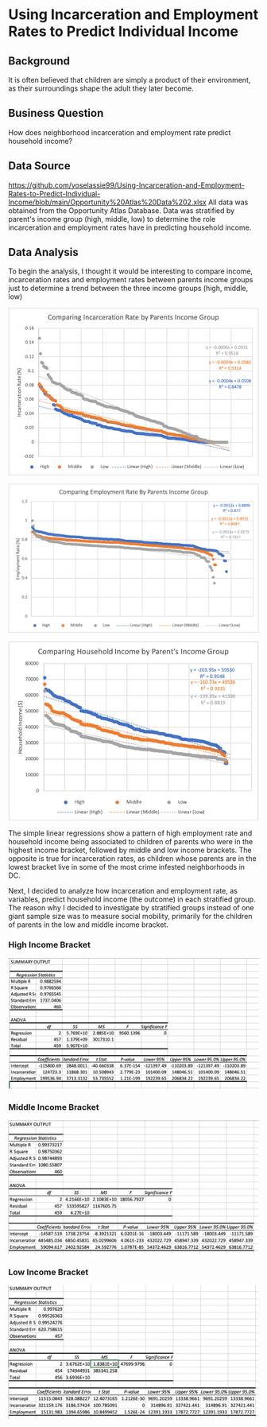 # Using Incarceration and Employment Rates to Predict Individual Income

## Background
It is often believed that children are simply a product of their environment, as their surroundings shape the adult they later become.







## Business Question
How does neighborhood incarceration and employment rate predict household income?

## Data Source
https://github.com/yoselassie99/Using-Incarceration-and-Employment-Rates-to-Predict-Individual-Income/blob/main/Opportunity%20Atlas%20Data%202.xlsx
All data was obtained from the Opportunity Atlas Database. Data was stratified by parent's income group (high, middle, low) to determine the role incarceration and employment rates have in predicting household income.


## Data Analysis
To begin the analysis, I thought it would be interesting to compare income, incarceration rates and employment rates between parents income groups just to determine a trend between the three income groups (high, middle, low)

![alt text](https://github.com/yoselassie99/Using-Incarceration-and-Employment-Rates-to-Predict-Individual-Income/blob/main/IncarcerationLinearRegression.png)

![alt text](https://github.com/yoselassie99/Using-Incarceration-and-Employment-Rates-to-Predict-Individual-Income/blob/main/EmploymentLinearRegression.png)

![alt text](https://github.com/yoselassie99/Using-Incarceration-and-Employment-Rates-to-Predict-Individual-Income/blob/main/HouseholdLinearRegression.png)

The simple linear regressions show a pattern of high employment rate and household income being associated to children of parents who were in the highest income bracket, followed by middle and low income brackets. The opposite is true for incarceration rates, as children whose parents are in the lowest bracket live in some of the most crime infested neighborhoods in DC.

Next, I decided to analyze how incarceration and employment rate, as variables, predict household income (the outcome) in each stratified group. The reason why I decided to investigate by stratified groups instead of one giant sample size was to measure social mobility, primarily for the children of parents in the low and middle income bracket. 

### High Income Bracket
![alt text](https://github.com/yoselassie99/Using-Incarceration-and-Employment-Rates-to-Predict-Individual-Income/blob/main/RegressionHighBracket.png)

### Middle Income Bracket
![alt text](https://github.com/yoselassie99/Using-Incarceration-and-Employment-Rates-to-Predict-Individual-Income/blob/main/RegressionMiddleBracket.png)

### Low Income Bracket
![alt text](https://github.com/yoselassie99/Using-Incarceration-and-Employment-Rates-to-Predict-Individual-Income/blob/main/RegressionLowBracket.png)
